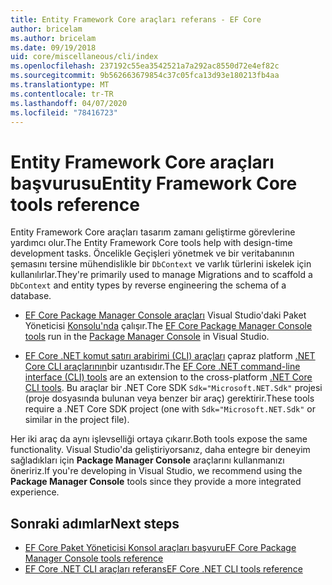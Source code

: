```yaml
---
title: Entity Framework Core araçları referans - EF Core
author: bricelam
ms.author: bricelam
ms.date: 09/19/2018
uid: core/miscellaneous/cli/index
ms.openlocfilehash: 237192c55ea3542521a7a292ac8550d72e4ef82c
ms.sourcegitcommit: 9b562663679854c37c05fca13d93e180213fb4aa
ms.translationtype: MT
ms.contentlocale: tr-TR
ms.lasthandoff: 04/07/2020
ms.locfileid: "78416723"
---
```

# <a name="entity-framework-core-tools-reference"></a><span data-ttu-id="0a223-102">Entity Framework Core araçları başvurusu</span><span class="sxs-lookup"><span data-stu-id="0a223-102">Entity Framework Core tools reference</span></span>

<span data-ttu-id="0a223-103">Entity Framework Core araçları tasarım zamanı geliştirme görevlerine yardımcı olur.</span><span class="sxs-lookup"><span data-stu-id="0a223-103">The Entity Framework Core tools help with design-time development tasks.</span></span> <span data-ttu-id="0a223-104">Öncelikle Geçişleri yönetmek ve bir veritabanının şemasını tersine mühendislikle bir `DbContext` ve varlık türlerini iskelek için kullanılırlar.</span><span class="sxs-lookup"><span data-stu-id="0a223-104">They're primarily used to manage Migrations and to scaffold a `DbContext` and entity types by reverse engineering the schema of a database.</span></span>

* <span data-ttu-id="0a223-105">[EF Core Package Manager Console araçları](powershell.md) Visual Studio'daki Paket Yöneticisi [Konsolu'nda](https://docs.microsoft.com/nuget/tools/package-manager-console) çalışır.</span><span class="sxs-lookup"><span data-stu-id="0a223-105">The [EF Core Package Manager Console tools](powershell.md) run in the [Package Manager Console](https://docs.microsoft.com/nuget/tools/package-manager-console) in Visual Studio.</span></span>

* <span data-ttu-id="0a223-106">[EF Core .NET komut satırı arabirimi (CLI) araçları](dotnet.md) çapraz platform [.NET Core CLI araçlarının](https://docs.microsoft.com/dotnet/core/tools/)bir uzantısıdır.</span><span class="sxs-lookup"><span data-stu-id="0a223-106">The [EF Core .NET command-line interface (CLI) tools](dotnet.md) are an extension to the cross-platform [.NET Core CLI tools](https://docs.microsoft.com/dotnet/core/tools/).</span></span> <span data-ttu-id="0a223-107">Bu araçlar bir .NET Core SDK `Sdk="Microsoft.NET.Sdk"` projesi (proje dosyasında bulunan veya benzer bir araç) gerektirir.</span><span class="sxs-lookup"><span data-stu-id="0a223-107">These tools require a .NET Core SDK project (one with `Sdk="Microsoft.NET.Sdk"` or similar in the project file).</span></span>

<span data-ttu-id="0a223-108">Her iki araç da aynı işlevselliği ortaya çıkarır.</span><span class="sxs-lookup"><span data-stu-id="0a223-108">Both tools expose the same functionality.</span></span> <span data-ttu-id="0a223-109">Visual Studio'da geliştiriyorsanız, daha entegre bir deneyim sağladıkları için **Package Manager Console** araçlarını kullanmanızı öneririz.</span><span class="sxs-lookup"><span data-stu-id="0a223-109">If you're developing in Visual Studio, we recommend using the **Package Manager Console** tools since they provide a more integrated experience.</span></span>

## <a name="next-steps"></a><span data-ttu-id="0a223-110">Sonraki adımlar</span><span class="sxs-lookup"><span data-stu-id="0a223-110">Next steps</span></span>

* [<span data-ttu-id="0a223-111">EF Core Paket Yöneticisi Konsol araçları başvuru</span><span class="sxs-lookup"><span data-stu-id="0a223-111">EF Core Package Manager Console tools reference</span></span>](powershell.md)
* [<span data-ttu-id="0a223-112">EF Core .NET CLI araçları referans</span><span class="sxs-lookup"><span data-stu-id="0a223-112">EF Core .NET CLI tools reference</span></span>](dotnet.md)
